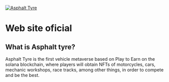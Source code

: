 <p align="lefth">
  <a href="https://Asphalttyre.com">
    <img alt="Asphalt Tyre" src="img/logotipo.png"/>
  </a>
</p>

<h1>Web site oficial</h1>

<h2>What is Asphalt tyre?</h2>

<p>Asphalt Tyre is the first vehicle metaverse based on Play to Earn on the solana blockchain, where players will obtain NFTs of motorcycles, cars, mechanic workshops, race tracks, among other things, in order to compete and be the best.</p>

